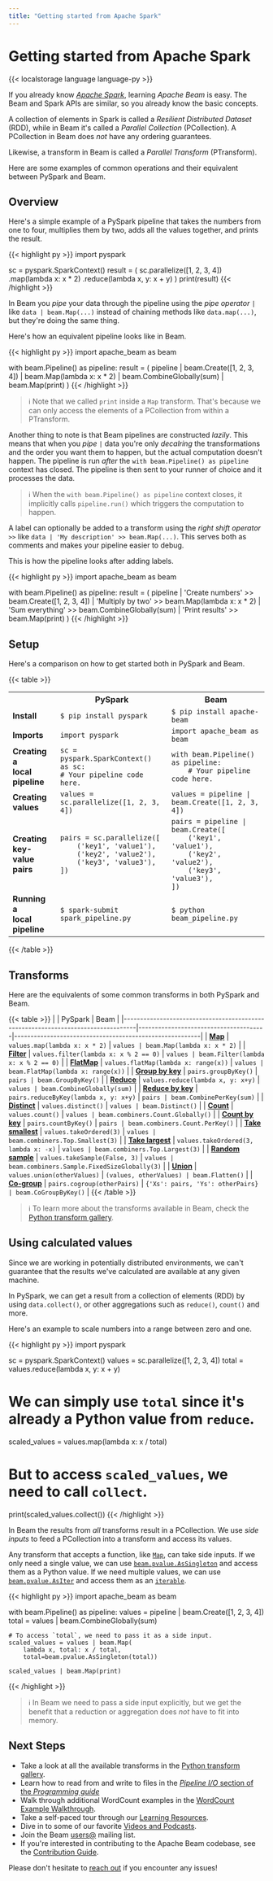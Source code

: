 ```yaml
---
title: "Getting started from Apache Spark"
---
```

<!--
Licensed under the Apache License, Version 2.0 (the "License"); 
you may not use this file except in compliance with the License.
You may obtain a copy of the License at

http://www.apache.org/licenses/LICENSE-2.0

Unless required by applicable law or agreed to in writing, software
distributed under the License is distributed on an "AS IS" BASIS, 
WITHOUT WARRANTIES OR CONDITIONS OF ANY KIND, either express or implied.
See the License for the specific language governing permissions and
limitations under the License.
-->

# Getting started from Apache Spark

{{< localstorage language language-py >}}

If you already know [_Apache Spark_](http://spark.apache.org/),
learning _Apache Beam_ is easy.
The Beam and Spark APIs are similar, so you already know the basic concepts.

A collection of elements in Spark is called a _Resilient Distributed Dataset_ (RDD),
while in Beam it's called a _Parallel Collection_ (PCollection).
A PCollection in Beam does _not_ have any ordering guarantees.

Likewise, a transform in Beam is called a _Parallel Transform_ (PTransform).

Here are some examples of common operations and their equivalent between PySpark and Beam.

## Overview

Here's a simple example of a PySpark pipeline that takes the numbers from one to four,
multiplies them by two, adds all the values together, and prints the result.

{{< highlight py >}}
import pyspark

sc = pyspark.SparkContext()
result = (
    sc.parallelize([1, 2, 3, 4])
    .map(lambda x: x * 2)
    .reduce(lambda x, y: x + y)
)
print(result)
{{< /highlight >}}

In Beam you _pipe_ your data through the pipeline using the
_pipe operator_ `|` like `data | beam.Map(...)` instead of chaining
methods like `data.map(...)`, but they're doing the same thing.

Here's how an equivalent pipeline looks like in Beam.

{{< highlight py >}}
import apache_beam as beam

with beam.Pipeline() as pipeline:
    result = (
        pipeline
        | beam.Create([1, 2, 3, 4])
        | beam.Map(lambda x: x * 2)
        | beam.CombineGlobally(sum)
        | beam.Map(print)
    )
{{< /highlight >}}

> ℹ️ Note that we called `print` inside a `Map` transform.
> That's because we can only access the elements of a PCollection
> from within a PTransform.

Another thing to note is that Beam pipelines are constructed _lazily_.
This means that when you _pipe_ `|` data you're only _decalring_ the
transformations and the order you want them to happen,
but the actual computation doesn't happen.
The pipeline is run _after_ the `with beam.Pipeline() as pipeline` context has
closed.
The pipeline is then sent to your runner of choice and it processes the data.

> ℹ️ When the `with beam.Pipeline() as pipeline` context closes,
> it implicitly calls `pipeline.run()` which triggers the computation to happen.

A label can optionally be added to a transform using the
_right shift operator_ `>>` like `data | 'My description' >> beam.Map(...)`.
This serves both as comments and makes your pipeline easier to debug.

This is how the pipeline looks after adding labels.

{{< highlight py >}}
import apache_beam as beam

with beam.Pipeline() as pipeline:
    result = (
        pipeline
        | 'Create numbers' >> beam.Create([1, 2, 3, 4])
        | 'Multiply by two' >> beam.Map(lambda x: x * 2)
        | 'Sum everything' >> beam.CombineGlobally(sum)
        | 'Print results' >> beam.Map(print)
    )
{{< /highlight >}}

## Setup

Here's a comparison on how to get started both in PySpark and Beam.

{{< table >}}
<table>
<tr>
    <th></th>
    <th>PySpark</th>
    <th>Beam</th>
</tr>
<tr>
    <td><b>Install</b></td>
    <td><code>$ pip install pyspark</code></td>
    <td><code>$ pip install apache-beam</code></td>
</tr>
<tr>
    <td><b>Imports</b></td>
    <td><code>import pyspark</code></td>
    <td><code>import apache_beam as beam</code></td>
</tr>
<tr>
    <td><b>Creating a<br>local pipeline</b></td>
    <td>
        <code>sc = pyspark.SparkContext() as sc:</code><br>
        <code># Your pipeline code here.</code>
    </td>
    <td>
        <code>with beam.Pipeline() as pipeline:</code><br>
        <code>&nbsp;&nbsp;&nbsp;&nbsp;# Your pipeline code here.</code>
    </td>
</tr>
<tr>
    <td><b>Creating values</b></td>
    <td><code>values = sc.parallelize([1, 2, 3, 4])</code></td>
    <td><code>values = pipeline | beam.Create([1, 2, 3, 4])</code></td>
</tr>
<tr>
    <td><b>Creating<br>key-value pairs</b></td>
    <td>
        <code>pairs = sc.parallelize([</code><br>
        <code>&nbsp;&nbsp;&nbsp;&nbsp;('key1', 'value1'),</code><br>
        <code>&nbsp;&nbsp;&nbsp;&nbsp;('key2', 'value2'),</code><br>
        <code>&nbsp;&nbsp;&nbsp;&nbsp;('key3', 'value3'),</code><br>
        <code>])</code>
    </td>
    <td>
        <code>pairs = pipeline | beam.Create([</code><br>
        <code>&nbsp;&nbsp;&nbsp;&nbsp;('key1', 'value1'),</code><br>
        <code>&nbsp;&nbsp;&nbsp;&nbsp;('key2', 'value2'),</code><br>
        <code>&nbsp;&nbsp;&nbsp;&nbsp;('key3', 'value3'),</code><br>
        <code>])</code>
    </td>
</tr>
<tr>
    <td><b>Running a<br>local pipeline</b></td>
    <td><code>$ spark-submit spark_pipeline.py</code></td>
    <td><code>$ python beam_pipeline.py</code></td>
</tr>
</table>
{{< /table >}}

## Transforms

Here are the equivalents of some common transforms in both PySpark and Beam.

{{< table >}}
|                                                                                  | PySpark                               | Beam                                                    |
|----------------------------------------------------------------------------------|---------------------------------------|---------------------------------------------------------|
| [**Map**](/documentation/transforms/python/elementwise/map/)                     | `values.map(lambda x: x * 2)`         | `values | beam.Map(lambda x: x * 2)`                    |
| [**Filter**](/documentation/transforms/python/elementwise/filter/)               | `values.filter(lambda x: x % 2 == 0)` | `values | beam.Filter(lambda x: x % 2 == 0)`            |
| [**FlatMap**](/documentation/transforms/python/elementwise/flatmap/)             | `values.flatMap(lambda x: range(x))`  | `values | beam.FlatMap(lambda x: range(x))`             |
| [**Group by key**](/documentation/transforms/python/aggregation/groupbykey/)     | `pairs.groupByKey()`                  | `pairs | beam.GroupByKey()`                             |
| [**Reduce**](/documentation/transforms/python/aggregation/combineglobally/)      | `values.reduce(lambda x, y: x+y)`     | `values | beam.CombineGlobally(sum)`                    |
| [**Reduce by key**](/documentation/transforms/python/aggregation/combineperkey/) | `pairs.reduceByKey(lambda x, y: x+y)` | `pairs | beam.CombinePerKey(sum)`                       |
| [**Distinct**](/documentation/transforms/python/aggregation/distinct/)           | `values.distinct()`                   | `values | beam.Distinct()`                              |
| [**Count**](/documentation/transforms/python/aggregation/count/)                 | `values.count()`                      | `values | beam.combiners.Count.Globally()`              |
| [**Count by key**](/documentation/transforms/python/aggregation/count/)          | `pairs.countByKey()`                  | `pairs | beam.combiners.Count.PerKey()`                 |
| [**Take smallest**](/documentation/transforms/python/aggregation/top/)           | `values.takeOrdered(3)`               | `values | beam.combiners.Top.Smallest(3)`               |
| [**Take largest**](/documentation/transforms/python/aggregation/top/)            | `values.takeOrdered(3, lambda x: -x)` | `values | beam.combiners.Top.Largest(3)`                |
| [**Random sample**](/documentation/transforms/python/aggregation/sample/)        | `values.takeSample(False, 3)`         | `values | beam.combiners.Sample.FixedSizeGlobally(3)`   |
| [**Union**](/documentation/transforms/python/other/flatten/)                     | `values.union(otherValues)`           | `(values, otherValues) | beam.Flatten()`                |
| [**Co-group**](/documentation/transforms/python/aggregation/cogroupbykey/)       | `pairs.cogroup(otherPairs)`           | `{'Xs': pairs, 'Ys': otherPairs} | beam.CoGroupByKey()` |
{{< /table >}}

> ℹ️ To learn more about the transforms available in Beam, check the
> [Python transform gallery](/documentation/transforms/python/overview).

## Using calculated values

Since we are working in potentially distributed environments,
we can't guarantee that the results we've calculated are available at any given machine.

In PySpark, we can get a result from a collection of elements (RDD) by using
`data.collect()`, or other aggregations such as `reduce()`, `count()` and more.

Here's an example to scale numbers into a range between zero and one.

{{< highlight py >}}
import pyspark

sc = pyspark.SparkContext()
values = sc.parallelize([1, 2, 3, 4])
total = values.reduce(lambda x, y: x + y)

# We can simply use `total` since it's already a Python value from `reduce`.
scaled_values = values.map(lambda x: x / total)

# But to access `scaled_values`, we need to call `collect`.
print(scaled_values.collect())
{{< /highlight >}}

In Beam the results from _all_ transforms result in a PCollection.
We use _side inputs_ to feed a PCollection into a transform and access its values.

Any transform that accepts a function, like
[`Map`](/documentation/transforms/python/elementwise/map),
can take side inputs.
If we only need a single value, we can use
[`beam.pvalue.AsSingleton`](https://beam.apache.org/releases/pydoc/current/apache_beam.pvalue.html#apache_beam.pvalue.AsSingleton) and access them as a Python value.
If we need multiple values, we can use
[`beam.pvalue.AsIter`](https://beam.apache.org/releases/pydoc/current/apache_beam.pvalue.html#apache_beam.pvalue.AsIter)
and access them as an [`iterable`](https://docs.python.org/3/glossary.html#term-iterable).

{{< highlight py >}}
import apache_beam as beam

with beam.Pipeline() as pipeline:
    values = pipeline | beam.Create([1, 2, 3, 4])
    total = values | beam.CombineGlobally(sum)

    # To access `total`, we need to pass it as a side input.
    scaled_values = values | beam.Map(
        lambda x, total: x / total,
        total=beam.pvalue.AsSingleton(total))

    scaled_values | beam.Map(print)
{{< /highlight >}}

> ℹ️ In Beam we need to pass a side input explicitly, but we get the
> benefit that a reduction or aggregation does _not_ have to fit into memory.

## Next Steps

* Take a look at all the available transforms in the [Python transform gallery](/documentation/transforms/python/overview).
* Learn how to read from and write to files in the [_Pipeline I/O_ section of the _Programming guide_](/documentation/programming-guide/#pipeline-io)
* Walk through additional WordCount examples in the [WordCount Example Walkthrough](/get-started/wordcount-example).
* Take a self-paced tour through our [Learning Resources](/documentation/resources/learning-resources).
* Dive in to some of our favorite [Videos and Podcasts](/documentation/resources/videos-and-podcasts).
* Join the Beam [users@](/community/contact-us) mailing list.
* If you're interested in contributing to the Apache Beam codebase, see the [Contribution Guide](/contribute).

Please don't hesitate to [reach out](/community/contact-us) if you encounter any issues!
